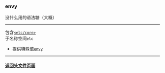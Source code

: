 ### envy  
没什么用的语法糖（大概）  

______

包含[`<elc/core>`](../core/index.md)   
于名称空间`elc`  
- 提供特殊值[`envy`](./envy.md)  

______

#### [返回头文件页面](../index.md)  


